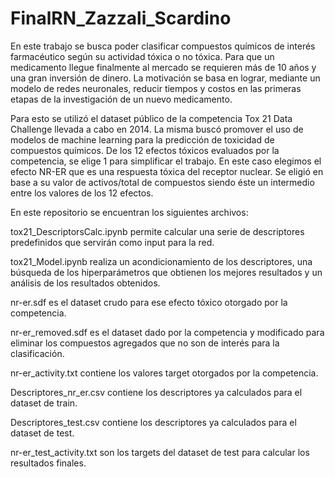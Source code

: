 # FinalRN_Zazzali_Scardino

En este trabajo se busca poder clasificar compuestos químicos de interés farmacéutico según su actividad tóxica o no tóxica. Para que un medicamento llegue finalmente al mercado se requieren más de 10 años y una gran inversión de dinero. La motivación se basa en lograr, mediante un modelo de redes neuronales, reducir tiempos y costos en las primeras etapas de la investigación de un nuevo medicamento.

Para esto se utilizó el dataset público de la competencia Tox 21 Data Challenge llevada a cabo en 2014. La misma buscó promover el uso de modelos de machine learning para la predicción de toxicidad de compuestos químicos. De los 12 efectos tóxicos evaluados por la competencia, se elige 1 para simplificar el trabajo. En este caso elegimos el efecto NR-ER que es una respuesta tóxica del receptor nuclear. Se eligió en base a su valor de activos/total de compuestos siendo éste un intermedio entre los valores de los 12 efectos.

En este repositorio se encuentran los siguientes archivos:

tox21_DescriptorsCalc.ipynb permite calcular una serie de descriptores predefinidos que servirán como input para la red.

tox21_Model.ipynb realiza un acondicionamiento de los descriptores, una búsqueda de los hiperparámetros que obtienen los mejores resultados y un análisis de los resultados obtenidos.

nr-er.sdf es el dataset crudo para ese efecto tóxico otorgado por la competencia.

nr-er_removed.sdf es el dataset dado por la competencia y modificado para eliminar los compuestos agregados que no son de interés para la clasificación. 

nr-er_activity.txt contiene los valores target otorgados por la competencia.

Descriptores_nr_er.csv contiene los descriptores ya calculados para el dataset de train.

Descriptores_test.csv contiene los descriptores ya calculados para el dataset de test.

nr-er_test_activity.txt son los targets del dataset de test para calcular los resultados finales. 
